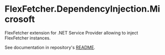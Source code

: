 # FlexFetcher.DependencyInjection.Microsoft
FlexFetcher extension for .NET Service Provider allowing to inject FlexFetcher instances.

See documentation in repository's [README](https://github.com/hdimon/FlexFetcher).